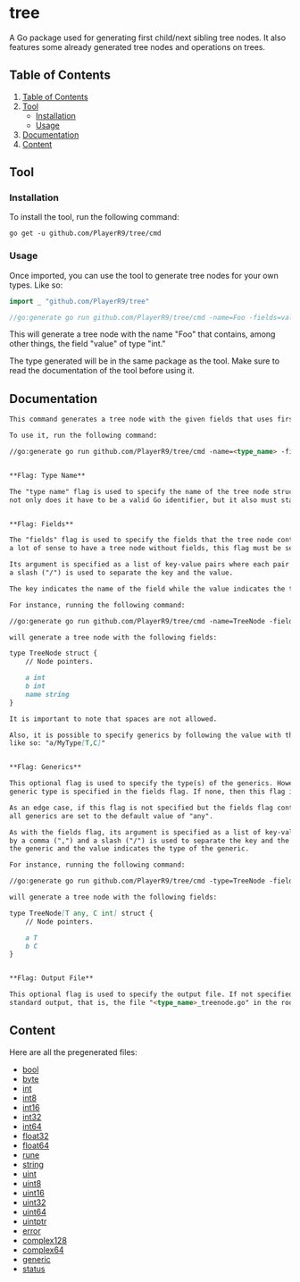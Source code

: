# tree
A Go package used for generating first child/next sibling tree nodes. It also features some already generated tree nodes and operations on trees.


## Table of Contents

1. [Table of Contents](#table-of-contents)
2. [Tool](#tool)
   - [Installation](#installation)
   - [Usage](#usage)
3. [Documentation](#documentation)
4. [Content](#content)


## Tool

### Installation

To install the tool, run the following command:
```
go get -u github.com/PlayerR9/tree/cmd
```


### Usage

Once imported, you can use the tool to generate tree nodes for your own types. Like so:
```go
import _ "github.com/PlayerR9/tree"

//go:generate go run github.com/PlayerR9/tree/cmd -name=Foo -fields=value/int
```

This will generate a tree node with the name "Foo" that contains, among other things, the field "value" of type "int."

The type generated will be in the same package as the tool. Make sure to read the documentation of the tool before using it.


## Documentation

```markdown
This command generates a tree node with the given fields that uses first child/next sibling pointers.

To use it, run the following command:

//go:generate go run github.com/PlayerR9/tree/cmd -name=<type_name> -fields=<field_list> [ -g=<generics>] [ -o=<output_file> ]


**Flag: Type Name**

The "type name" flag is used to specify the name of the tree node struct. As such, it must be set and,
not only does it have to be a valid Go identifier, but it also must start with an upper case letter.


**Flag: Fields**

The "fields" flag is used to specify the fields that the tree node contains. Because it doesn't make
a lot of sense to have a tree node without fields, this flag must be set.

Its argument is specified as a list of key-value pairs where each pair is separated by a comma (",") and
a slash ("/") is used to separate the key and the value.

The key indicates the name of the field while the value indicates the type of the field.

For instance, running the following command:

//go:generate go run github.com/PlayerR9/tree/cmd -name=TreeNode -fields=a/int,b/int,name/string

will generate a tree node with the following fields:

type TreeNode struct {
	// Node pointers.

	a int
	b int
	name string
}

It is important to note that spaces are not allowed.

Also, it is possible to specify generics by following the value with the generics between square brackets;
like so: "a/MyType[T,C]"


**Flag: Generics**

This optional flag is used to specify the type(s) of the generics. However, this only applies if at least one
generic type is specified in the fields flag. If none, then this flag is ignored.

As an edge case, if this flag is not specified but the fields flag contains generics, then
all generics are set to the default value of "any".

As with the fields flag, its argument is specified as a list of key-value pairs where each pair is separated
by a comma (",") and a slash ("/") is used to separate the key and the value. The key indicates the name of
the generic and the value indicates the type of the generic.

For instance, running the following command:

//go:generate go run github.com/PlayerR9/tree/cmd -type=TreeNode -fields=a/MyType[T],b/MyType[C] -g=T/any,C/int

will generate a tree node with the following fields:

type TreeNode[T any, C int] struct {
	// Node pointers.

	a T
	b C
}


**Flag: Output File**

This optional flag is used to specify the output file. If not specified, the output will be written to
standard output, that is, the file "<type_name>_treenode.go" in the root of the current directory.
```


## Content

Here are all the pregenerated files:
- [bool](bool.go)
- [byte](byte.go)
- [int](int.go)
- [int8](int8.go)
- [int16](int16.go)
- [int32](int32.go)
- [int64](int64.go)
- [float32](float32.go)
- [float64](float64.go)
- [rune](rune.go)
- [string](string.go)
- [uint](uint.go)
- [uint8](uint8.go)
- [uint16](uint16.go)
- [uint32](uint32.go)
- [uint64](uint64.go)
- [uintptr](uintptr.go)
- [error](error.go)
- [complex128](complex128.go)
- [complex64](complex64.go)
- [generic](generic.go)
- [status](status.go)